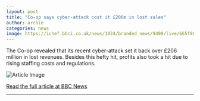 ```yaml
---
layout: post
title: "Co-op says cyber-attack cost it £206m in lost sales"
author: archie
categories: news
image: https://ichef.bbci.co.uk/news/1024/branded_news/9490/live/665f80e0-9925-11f0-9a4d-cda90a899290.jpg
---
```

The Co-op revealed that its recent cyber-attack set it back over £206 million in lost revenues. Besides this hefty hit, profits also took a hit due to rising staffing costs and regulations.

![Article Image](https://ichef.bbci.co.uk/news/1024/branded_news/9490/live/665f80e0-9925-11f0-9a4d-cda90a899290.jpg)

[Read the full article at BBC News](https://www.bbc.com/news/articles/ckgq9dke4e5o?at_medium=RSS&at_campaign=rss)

---
